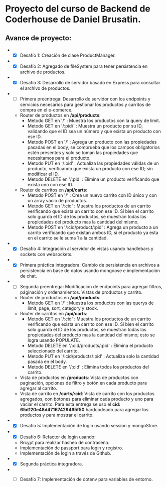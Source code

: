 # Proyecto del curso de Backend de Coderhouse de Daniel Brusatin.

## Avance de proyecto:
* - [x] Desafío 1: Creación de clase ProductManager.
* - [x] Desafío 2: Agregado de fileSystem para tener persistencia en archivo de productos.
* - [x] Desafío 3: Desarrollo de servidor basado en Express para consultar el archivo de productos.
* - [ ] Primera preentrega: Desarrollo de servidor con los endpoints y servicios necesarios para gestionar los productos y carritos de compra en el e-comerce.
  * Router de productos en **/api/products**:
    * Metodo GET en '/' : Muestra los productos con la query de limit.
    * Metodo GET en '/:pid/' : Muestra un producto por su ID, validando que el ID sea un número y que exista un producto con ese ID.
    * Metodo POST en '/' : Agrega un producto con las propiedades pasadas en el body, se comprueba que los campos obligatorios estén presentes y solo se toman las propiedades que necesitamos para el producto.
    * Metodo PUT en '/:pid' : Actualiza las propiedades válidas de un producto, verificando que exista un producto con ese ID; sin modificar el ID.
    * Metodo DELETE en '/:pid' : Elimina un producto verificando que exista uno con ese ID.
  * Router de carritos en **/api/carts**:
    * Metodo POST en '/' : Crea un nuevo carrito con ID único y con un array vacío de productos.
    * Metodo GET en '/:cid' : Muestra los productos de un carrito verificando que exista un carrito con ese ID. Si bien el carrito solo guarda el ID de los productos, se muestran todas las propiedades del producto mas la cantidad del mismo.
    * Metodo POST en '/:cid/product/:pid' : Agrega un producto a un carrito verificando que existan ambos ID, si el producto ya esta en el carrito se le suma 1 a la cantidad.
* - [x] Desafío 4: Integración al servidor de vistas usando handlebars y sockets con websockets.
* - [x] Primera práctica integradora: Cambio de persistencia en archivos a persistencia en base de datos usando mongoose e implementación de chat.
* - [ ] Segunda preentrega: Modificacion de endpoints para agregar filtros, páginación y ordenamientos. Vistas de productos y carrito.
  * Router de productos en **/api/products**:
    * Metodo GET en '/' : Muestra los productos con las querys de limit, page, sort, category y stock.
  * Router de carritos en **/api/carts**:
    * Metodo GET en '/:cid' : Muestra los productos de un carrito verificando que exista un carrito con ese ID. Si bien el carrito solo guarda el ID de los productos, se muestran todas las propiedades del producto mas la cantidad del mismo; esto se logra usando POPULATE.
    * Metodo DELETE en '/:cid/products/:pid' : Elimina el producto seleccionado del carrito.
    * Metodo PUT en '/:cid/products/:pid' : Actualiza solo la cantidad pasada en el body.
    * Metodo DELETE en '/:cid' : Elimina todos los productos del carrito.
  * Vista de productos en **/products**: Vista de productos con paginación, opciones de filtro y botón en cada producto para agregar al carrito.
  * Vista de carrito en **/carts/:cid**: Vista de carrito con los productos agregados, con botones para eliminar cada producto y uno para vaciar el carrito. Para esta entrega se uso el **cid: 65d120e48d47167429465f50** hardcodeado para agregar los productos y para mostrar el carrito.
* - [x] Desafío 5: Implementación de login usando session y mongoStore.
* - [x] Desafío 6: Refactor de login usando:
  * Brcypt para realizar hasheo de contraseña.
  * Implementación de passport para login y registro.
  * Implementación de login a través de Github.
* - [x] Segunda práctica integradora.
* - [ ] Desafío 7: Implementación de dotenv para variables de entorno.

